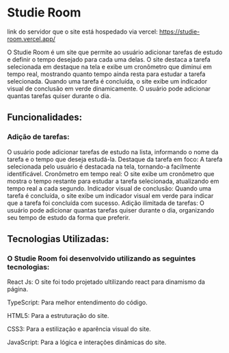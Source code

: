 # Studie Room <br>
link do servidor que o site está hospedado via vercel: https://studie-room.vercel.app/

 O Studie Room é um site que permite ao usuário adicionar tarefas de estudo e definir o tempo desejado para cada uma delas. O site destaca a tarefa selecionada em destaque na tela e exibe um cronômetro que diminui em tempo real, mostrando quanto tempo ainda resta para estudar a tarefa selecionada. Quando uma tarefa é concluída, o site exibe um indicador visual de conclusão em verde dinamicamente. O usuário pode adicionar quantas tarefas quiser durante o dia.<br>

## Funcionalidades:<br>
### Adição de tarefas: <br>
O usuário pode adicionar tarefas de estudo na lista, informando o nome da tarefa e o tempo que deseja estudá-la.
Destaque da tarefa em foco: A tarefa selecionada pelo usuário é destacada na tela, tornando-a facilmente identificável.
Cronômetro em tempo real: O site exibe um cronômetro que mostra o tempo restante para estudar a tarefa selecionada, atualizando em tempo real a cada segundo.
Indicador visual de conclusão: Quando uma tarefa é concluída, o site exibe um indicador visual em verde para indicar que a tarefa foi concluída com sucesso.
Adição ilimitada de tarefas: O usuário pode adicionar quantas tarefas quiser durante o dia, organizando seu tempo de estudo da forma que preferir.

## Tecnologias Utilizadas:<br>

### O Studie Room foi desenvolvido utilizando as seguintes tecnologias: <br>

React Js: O site foi todo projetado ultilizando react para dinamismo da página.

TypeScript: Para melhor entendimento do código.

HTML5: Para a estruturação do site.

CSS3: Para a estilização e aparência visual do site.

JavaScript: Para a lógica e interações dinâmicas do site.
